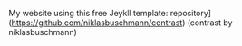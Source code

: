 My website using this free Jeykll template: repository](https://github.com/niklasbuschmann/contrast) (contrast by niklasbuschmann)

